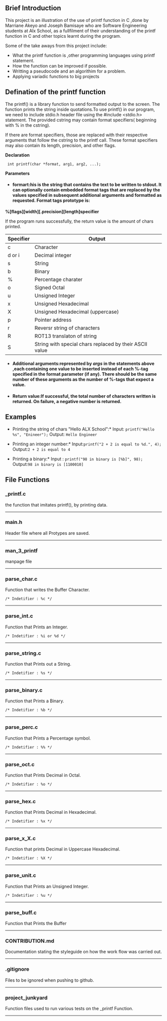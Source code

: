 ## Brief Introduction

This project is an illustration of the use of printf function in C ,done by Marriane Akeyo and Joseph Bamisaye who are Software Engineering students at Alx School, as a fullfilment of their understanding of the printf function in C and other topics learnt during the program.

Some of the take aways from this project include:

* What the printf function is ,other programming languages using printf statement.
* How the function can be improved if possible.
* Writting a pseudocode and an algorithim  for a problem.
* Applying variadic functions to big projects

## Defination of the printf function

The printf() is a library function to send formatted output to the screen. The function prints the string inside quotations.To use printf() in our program, we need to include stdio.h header file using the #include <stdio.h> statement. The provided cstring may contain format specifiers( beginning with % in the cstring).

If there are format specifiers, those are replaced with their respective arguments that follow the cstring to the printf call. These format specifiers may also contain its length, precision, and other flags.

**Declaration**

``` int printf(char *format, arg1, arg2, ...);```

**Parameters**

* #### formart:his is the string that contains the text to be written to stdout. It can optionally contain embedded format tags that are replaced by the values specified in subsequent additional arguments and formatted as requested. Format tags prototype is:

**%[flags][width][.precision][length]specifier**

If the program runs successfully, the return value is the amount of chars printed.

| Specifier | Output              |
| --------- | ------------------- |
| c         | Character           |
| d or i    | Decimal integer     |
| s         | String              |
| b         | Binary              |
| %         | Percentage charater |
| o         | Signed Octal        |
| u         | Unsigned Integer    |
| x         | Unsigned Hexadecimal|
| X         | Unsigned Hexadecimal (uppercase) |
| p         | Pointer address     |
| r         | Reversr string of characters |
| R         | ROT13 translaton of string |
| S         | String with special chars replaced by their ASCII value |

* #### Additional arguments:represented by *args* in the statements above ,each containing one value to be inserted instead of each %-tag specified in the format parameter (if any). There should be the same number of these arguments as the number of %-tags that expect a value.

* #### Return value:If successful, the total number of characters written is returned. On failure, a negative number is returned.

## Examples

* Printing the string of chars "Hello ALX School":*
Input: ```printf("Hello %s", "Enineer");```
Output: ```Hello Engineer```

* Printing an integer number:*
Input:```printf("2 + 2 is equal to %d.", 4);```
Output:```2 + 2 is equal to 4```

* Printing a binary:*
Input : ```printf("98 in binary is [%b]", 98);```
Output:```98 in binary is [1100010]```


## File Functions

### \_printf.c

the function that imitates printf(), by printing data.

---

### main.h

Header file where all Protypes are saved.

---

### man_3_printf

manpage file

---

### parse_char.c

Function that writes the Buffer Character.

    /* Indetifier : %c */

---

### parse_int.c

Function that Prints an Integer.

    /* Indetifier : %i or %d */

---

### parse_string.c

Function that Prints out a String.

    /* Indetifier : %s */

---

### parse_binary.c

Function that Prints a Binary.

    /* Indetifier : %b */

---

### parse_perc.c

Function that Prints a Percentage symbol.

    /* Indetifier : %% */

---
### parse_oct.c

Function that Prints Decimal in Octal.

	/* Indetifier : %o */

---

### parse_hex.c

Function that Prints Decimal in Hexadecimal.

	/* Indetifier : %x */

---

### parse_x_X.c

Function that prints Decimal in Uppercase Hexadecimal.

	/* Indetifier : %X */

---

### parse_unit.c

Function that Prints an Unsigned Integer.

	/* Indetifier : %u */

---

### parse_buff.c

Function that Prints the Buffer

---

### CONTRIBUTION.md

Documentation stating the styleguide on how the work flow was carried out.

---

### .gitignore

Files to be ignored when pushing to github.

---

### project_junkyard

Function files used to run various tests on the \_printf Function.

---







